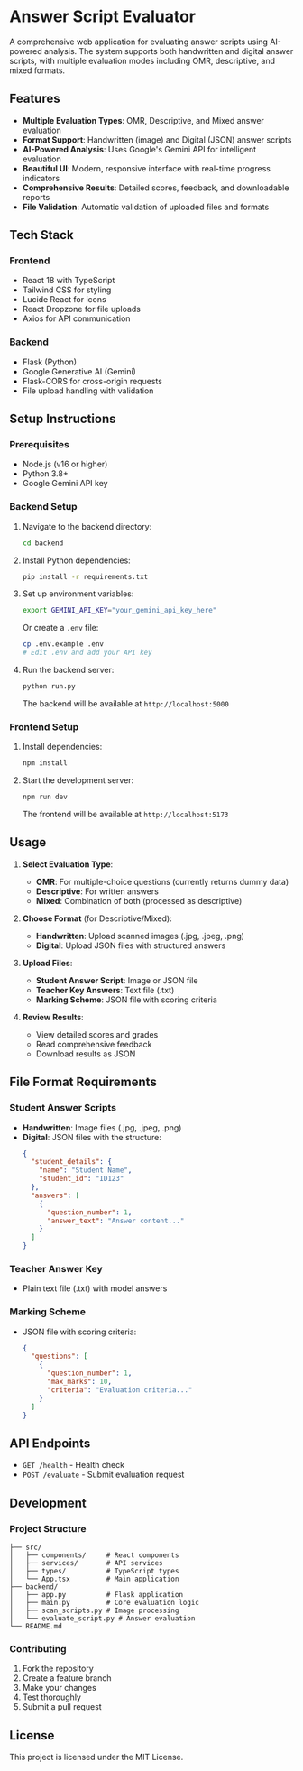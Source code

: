 # Answer Script Evaluator

A comprehensive web application for evaluating answer scripts using AI-powered analysis. The system supports both handwritten and digital answer scripts, with multiple evaluation modes including OMR, descriptive, and mixed formats.

## Features

- **Multiple Evaluation Types**: OMR, Descriptive, and Mixed answer evaluation
- **Format Support**: Handwritten (image) and Digital (JSON) answer scripts
- **AI-Powered Analysis**: Uses Google's Gemini API for intelligent evaluation
- **Beautiful UI**: Modern, responsive interface with real-time progress indicators
- **Comprehensive Results**: Detailed scores, feedback, and downloadable reports
- **File Validation**: Automatic validation of uploaded files and formats

## Tech Stack

### Frontend
- React 18 with TypeScript
- Tailwind CSS for styling
- Lucide React for icons
- React Dropzone for file uploads
- Axios for API communication

### Backend
- Flask (Python)
- Google Generative AI (Gemini)
- Flask-CORS for cross-origin requests
- File upload handling with validation

## Setup Instructions

### Prerequisites
- Node.js (v16 or higher)
- Python 3.8+
- Google Gemini API key

### Backend Setup

1. Navigate to the backend directory:
   ```bash
   cd backend
   ```

2. Install Python dependencies:
   ```bash
   pip install -r requirements.txt
   ```

3. Set up environment variables:
   ```bash
   export GEMINI_API_KEY="your_gemini_api_key_here"
   ```
   
   Or create a `.env` file:
   ```bash
   cp .env.example .env
   # Edit .env and add your API key
   ```

4. Run the backend server:
   ```bash
   python run.py
   ```

   The backend will be available at `http://localhost:5000`

### Frontend Setup

1. Install dependencies:
   ```bash
   npm install
   ```

2. Start the development server:
   ```bash
   npm run dev
   ```

   The frontend will be available at `http://localhost:5173`

## Usage

1. **Select Evaluation Type**:
   - **OMR**: For multiple-choice questions (currently returns dummy data)
   - **Descriptive**: For written answers
   - **Mixed**: Combination of both (processed as descriptive)

2. **Choose Format** (for Descriptive/Mixed):
   - **Handwritten**: Upload scanned images (.jpg, .jpeg, .png)
   - **Digital**: Upload JSON files with structured answers

3. **Upload Files**:
   - **Student Answer Script**: Image or JSON file
   - **Teacher Key Answers**: Text file (.txt)
   - **Marking Scheme**: JSON file with scoring criteria

4. **Review Results**:
   - View detailed scores and grades
   - Read comprehensive feedback
   - Download results as JSON

## File Format Requirements

### Student Answer Scripts
- **Handwritten**: Image files (.jpg, .jpeg, .png)
- **Digital**: JSON files with the structure:
  ```json
  {
    "student_details": {
      "name": "Student Name",
      "student_id": "ID123"
    },
    "answers": [
      {
        "question_number": 1,
        "answer_text": "Answer content..."
      }
    ]
  }
  ```

### Teacher Answer Key
- Plain text file (.txt) with model answers

### Marking Scheme
- JSON file with scoring criteria:
  ```json
  {
    "questions": [
      {
        "question_number": 1,
        "max_marks": 10,
        "criteria": "Evaluation criteria..."
      }
    ]
  }
  ```

## API Endpoints

- `GET /health` - Health check
- `POST /evaluate` - Submit evaluation request

## Development

### Project Structure
```
├── src/
│   ├── components/     # React components
│   ├── services/       # API services
│   ├── types/          # TypeScript types
│   └── App.tsx         # Main application
├── backend/
│   ├── app.py          # Flask application
│   ├── main.py         # Core evaluation logic
│   ├── scan_scripts.py # Image processing
│   └── evaluate_script.py # Answer evaluation
└── README.md
```

### Contributing

1. Fork the repository
2. Create a feature branch
3. Make your changes
4. Test thoroughly
5. Submit a pull request

## License

This project is licensed under the MIT License.